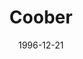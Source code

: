 ---
mission_id: coober
slug: "coober"
editorsChoice:
title: "Coober"
authors: 
    - "Ted Imboden"
date: 1996-12-21
filename: "/missions/coober.zip"
description: "Showcase."
cover: "coober.png"
levelReplaced: SECBASE
difficulty: no
bm:	no
fme: no
wax: yes
three_do: no
voc: yes
gmd: no
vue: no
lfd: no
base: "New level from scratch" 
editors: "WDFUSE 2.00"

---